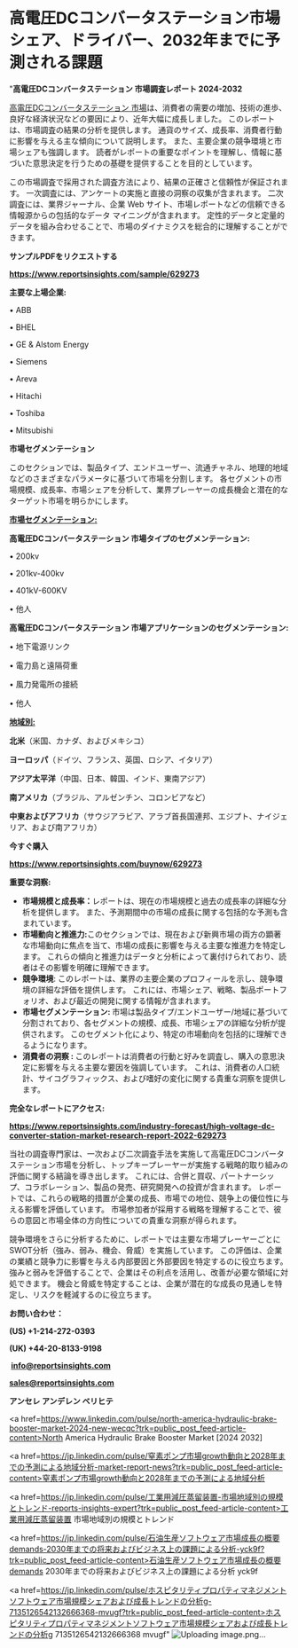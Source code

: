 # 高電圧DCコンバータステーション市場シェア、ドライバー、2032年までに予測される課題

"<strong>高電圧DCコンバータステーション 市場調査レポート 2024-2032</strong>

<a href=https://www.reportsinsights.com/sample/629273>高電圧DCコンバータステーション 市場</a>は、消費者の需要の増加、技術の進歩、良好な経済状況などの要因により、近年大幅に成長しました。 このレポートは、市場調査の結果の分析を提供します。 通貨のサイズ、成長率、消費者行動に影響を与える主な傾向について説明します。 また、主要企業の競争環境と市場シェアも強調します。 読者がレポートの重要なポイントを理解し、情報に基づいた意思決定を行うための基礎を提供することを目的としています。

この市場調査で採用された調査方法により、結果の正確さと信頼性が保証されます。 一次調査には、アンケートの実施と直接の洞察の収集が含まれます。 二次調査には、業界ジャーナル、企業 Web サイト、市場レポートなどの信頼できる情報源からの包括的なデータ マイニングが含まれます。 定性的データと定量的データを組み合わせることで、市場のダイナミクスを総合的に理解することができます。

<strong><b>サンプルPDFをリクエストする</b></strong>

<a href=https://www.reportsinsights.com/sample/629273><strong><u>https://www.reportsinsights.com/sample/629273</u></strong></a>

<strong>主要な上場企業:</strong>

• ABB

• BHEL

• GE & Alstom Energy

• Siemens

• Areva

• Hitachi

• Toshiba

• Mitsubishi

<strong>市場セグメンテーション</strong>

このセクションでは、製品タイプ、エンドユーザー、流通チャネル、地理的地域などのさまざまなパラメータに基づいて市場を分割します。 各セグメントの市場規模、成長率、市場シェアを分析して、業界プレーヤーの成長機会と潜在的なターゲット市場を明らかにします。

<strong><u>市場セグメンテーション</u></strong><strong><u>:</u></strong>

<strong>高電圧DCコンバータステーション 市場タイプのセグメンテーション:</strong>

• 200kv

• 201kv-400kv

• 401kV-600KV

• 他人

<strong>高電圧DCコンバータステーション 市場アプリケーションのセグメンテーション:</strong>

• 地下電源リンク

• 電力島と遠隔荷重

• 風力発電所の接続

• 他人

<strong><u>地域別</u></strong><strong><u>:</u></strong>

<strong>北米</strong>（米国、カナダ、およびメキシコ）

<strong>ヨーロッパ</strong>（ドイツ、フランス、英国、ロシア、イタリア）

<strong>アジア太平洋</strong>（中国、日本、韓国、インド、東南アジア）

<strong>南アメリカ</strong>（ブラジル、アルゼンチン、コロンビアなど）

<strong>中東およびアフリカ</strong>（サウジアラビア、アラブ首長国連邦、エジプト、ナイジェリア、および南アフリカ）

<strong>今すぐ購入</strong>

<a href=https://www.reportsinsights.com/buynow/629273><strong><u>https://www.reportsinsights.com/buynow/629273</u></strong></a>

<strong>重要な洞察:</strong>
<ul>
  <li><strong>市場規模と成長率：</strong>レポートは、現在の市場規模と過去の成長率の詳細な分析を提供します。 また、予測期間中の市場の成長に関する包括的な予測も含まれています。</li>
  <li><strong>市場動向と推進力:</strong>このセクションでは、現在および新興市場の両方の顕著な市場動向に焦点を当て、市場の成長に影響を与える主要な推進力を特定します。 これらの傾向と推進力はデータと分析によって裏付けられており、読者はその影響を明確に理解できます。</li>
  <li><strong>競争環境</strong>: このレポートは、業界の主要企業のプロフィールを示し、競争環境の詳細な評価を提供します。 これには、市場シェア、戦略、製品ポートフォリオ、および最近の開発に関する情報が含まれます。</li>
  <li><strong>市場セグメンテーション: </strong>市場は製品タイプ/エンドユーザー/地域に基づいて分割されており、各セグメントの規模、成長、市場シェアの詳細な分析が提供されます。 このセグメント化により、特定の市場動向を包括的に理解できるようになります。</li>
  <li><strong>消費者の洞察 : </strong>このレポートは消費者の行動と好みを調査し、購入の意思決定に影響を与える主要な要因を強調しています。 これは、消費者の人口統計、サイコグラフィックス、および嗜好の変化に関する貴重な洞察を提供します。</li>
</ul>
<strong>完全なレポートにアクセス:</strong>

<a href=https://www.reportsinsights.com/industry-forecast/high-voltage-dc-converter-station-market-research-report-2022-629273><strong><u><b>https://www.reportsinsights.com/industry-forecast/high-voltage-dc-converter-station-market-research-report-2022-629273</b></u></strong></a>

当社の調査専門家は、一次および二次調査手法を実施して高電圧DCコンバータステーション市場を分析し、トップキープレーヤーが実施する戦略的取り組みの評価に関する結論を導き出します。 これには、合併と買収、パートナーシップ、コラボレーション、製品の発売、研究開発への投資が含まれます。 レポートでは、これらの戦略的措置が企業の成長、市場での地位、競争上の優位性に与える影響を評価しています。 市場参加者が採用する戦略を理解することで、彼らの意図と市場全体の方向性についての貴重な洞察が得られます。

競争環境をさらに分析するために、レポートでは主要な市場プレーヤーごとにSWOT分析（強み、弱み、機会、脅威）を実施しています。 この評価は、企業の業績と競争力に影響を与える内部要因と外部要因を特定するのに役立ちます。 強みと弱みを評価することで、企業はその利点を活用し、改善が必要な領域に対処できます。 機会と脅威を特定することは、企業が潜在的な成長の見通しを特定し、リスクを軽減するのに役立ちます。

<strong>お問い合わせ：</strong>

<strong>(US) +1-214-272-0393</strong>

<strong>(UK) +44-20-8133-9198</strong>

<strong> </strong><a href=info@reportsinsights.com><strong><u>info@reportsinsights.com</u></strong></a>

<a href=sales@reportsinsights.com><strong><u>sales@reportsinsights.com</u></strong></a>

<strong>アンセレ アンデレン ベリヒテ</strong>

<a href=https://www.linkedin.com/pulse/north-america-hydraulic-brake-booster-market-2024-new-wecqc?trk=public_post_feed-article-content>North America Hydraulic Brake Booster Market [2024 2032]</a>

<a href=https://jp.linkedin.com/pulse/窒素ポンプ市場growth動向と2028年までの予測による地域分析-market-report-news?trk=public_post_feed-article-content>窒素ポンプ市場growth動向と2028年までの予測による地域分析</a>

<a href=https://jp.linkedin.com/pulse/工業用減圧蒸留装置-市場地域別の規模とトレンド-reports-insights-expert?trk=public_post_feed-article-content>工業用減圧蒸留装置 市場地域別の規模とトレンド</a>

<a href=https://jp.linkedin.com/pulse/石油生産ソフトウェア市場成長の概要demands-2030年までの将来およびビジネス上の課題による分析-yck9f?trk=public_post_feed-article-content>石油生産ソフトウェア市場成長の概要demands 2030年までの将来およびビジネス上の課題による分析 yck9f</a>

<a href=https://jp.linkedin.com/pulse/ホスピタリティプロパティマネジメントソフトウェア市場規模シェアおよび成長トレンドの分析g-7135126542132666368-mvugf?trk=public_post_feed-article-content>ホスピタリティプロパティマネジメントソフトウェア市場規模シェアおよび成長トレンドの分析g 7135126542132666368 mvugf</a>"
![Uploading image.png…]()
